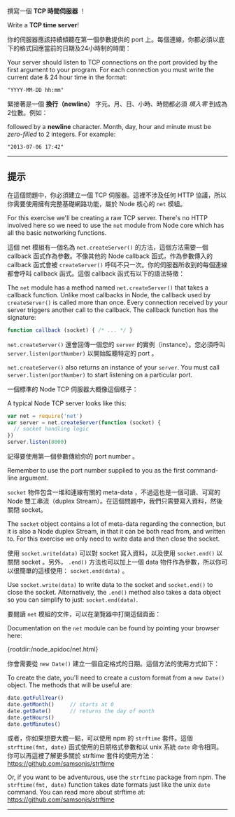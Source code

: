 撰寫一個 **TCP 時間伺服器** ！

Write a **TCP time server**!

你的伺服器應該持續傾聽在第一個參數提供的 port 上。每個連線，你都必須以底下的格式回應當前的日期及24小時制的時間：

Your server should listen to TCP connections on the port provided by the first argument to your program. For each connection you must write the current date & 24 hour time in the format:

```
"YYYY-MM-DD hh:mm"
```

緊接著是一個 **換行（newline）** 字元。月、日、小時、時間都必須 *填入零* 到成為2位數。例如：

followed by a **newline** character. Month, day, hour and minute must be *zero-filled* to 2 integers. For example:

```
"2013-07-06 17:42"
```

----------------------------------------------------------------------
## 提示

在這個問題中，你必須建立一個 TCP 伺服器。這裡不涉及任何 HTTP 協議，所以你需要使用擁有完整基礎網路功能，屬於 Node 核心的 `net` 模組。

For this exercise we'll be creating a raw TCP server. There's no HTTP involved here so we need to use the `net` module from Node core which has all the basic networking functions.

這個 net 模組有一個名為 `net.createServer()` 的方法，這個方法需要一個 callback 函式作為參數。不像其他的 Node callback 函式，作為參數傳入的 callback 函式會被 `createServer()` 呼叫不只一次。你的伺服器所收到的每個連線都會呼叫 callback 函式。這個 callback 函式有以下的語法特徵：

The `net` module has a method named `net.createServer()` that takes a callback function. Unlike most callbacks in Node, the callback used by `createServer()` is called more than once. Every connection received by your server triggers another call to the callback. The callback function has the signature:

```js
function callback (socket) { /* ... */ }
```

`net.createServer()` 還會回傳一個您的 `server` 的實例（instance）。您必須呼叫 `server.listen(portNumber)` 以開始監聽特定的 port 。

`net.createServer()` also returns an instance of your `server`. You must call `server.listen(portNumber)` to start listening on a particular port.

一個標準的 Node TCP 伺服器大概像這個樣子：

A typical Node TCP server looks like this:

```js
var net = require('net')
var server = net.createServer(function (socket) {
  // socket handling logic
})
server.listen(8000)
```

記得要使用第一個參數傳給你的 port number 。

Remember to use the port number supplied to you as the first command-line argument.

`socket` 物件包含一堆和連線有關的 meta-data ，不過這也是一個可讀、可寫的 Node 雙工串流（duplex Stream）。在這個問題中，我們只需要寫入資料，然後關閉 socket。

The `socket` object contains a lot of meta-data regarding the connection, but it is also a Node duplex Stream, in that it can be both read from, and written to. For this exercise we only need to write data and then close the socket.

使用 `socket.write(data)` 可以對 socket 寫入資料，以及使用 `socket.end()` 以關閉 socket 。另外， `.end()` 方法也可以加上一個 data 物件作為參數，所以你可以很簡單的這樣使用： `socket.end(data)` 。

Use `socket.write(data)` to write data to the socket and `socket.end()` to close the socket. Alternatively, the `.end()` method also takes a data object so you can simplify to just: `socket.end(data)`.

要閱讀 `net` 模組的文件，可以在瀏覽器中打開這個頁面：

Documentation on the `net` module can be found by pointing your browser here:

  {rootdir:/node_apidoc/net.html}

你會需要從 `new Date()` 建立一個自定格式的日期。這個方法的使用方式如下：

To create the date, you'll need to create a custom format from a `new Date()` object. The methods that will be useful are:

```js
date.getFullYear()
date.getMonth()     // starts at 0
date.getDate()      // returns the day of month
date.getHours()
date.getMinutes()
```

或者，你如果想要大膽一點，可以使用 npm 的 `strftime` 套件。這個 `strftime(fmt, date)` 函式使用的日期格式參數和以 unix 系統 `date` 命令相同。你可以再這裡了解更多關於 strftime 套件的使用方法： https://github.com/samsonjs/strftime

Or, if you want to be adventurous, use the `strftime` package from npm. The `strftime(fmt, date)` function takes date formats just like the unix `date` command. You can read more about strftime at: https://github.com/samsonjs/strftime

----------------------------------------------------------------------
